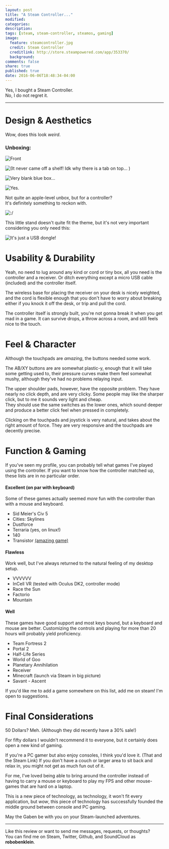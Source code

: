 ```yaml
---
layout: post
title: "A Steam Controller..."
modified:
categories:
description:
tags: [steam, steam-controller, steamos, gaming]
image:
  feature: steamcontroller.jpg
  credit: Steam Controller
  creditlink: http://store.steampowered.com/app/353370/
  background:
comments: false
share: true
published: true
date: 2016-06-06T18:48:34-04:00
---
```


Yes, I bought a Steam Controller.  
No, I do not regret it.


---

# Design & Aesthetics

Wow, does this look *weird*.

### Unboxing:

![Front](/images/steamc/IMG_20160613_194059.jpg)

![(It never came off a shelf! Idk why there is a tab on top... )](/images/steamc/IMG_20160613_194404.jpg)

![Very blank blue box...](/images/steamc/IMG_20160613_194536.jpg)

![Yes.](/images/steamc/IMG_20160613_194654.jpg)

Not quite an apple-level unbox, but for a controller?  
It's definitely something to reckon with.

![:/](/images/steamc/IMG_20160613_195015.jpg)

This little stand doesn't quite fit the theme, but it's not very important considering you only need this:

![It's just a USB dongle!](/images/steamc/IMG_20160613_200420.jpg)

# Usability & Durability

Yeah, no need to lug around any kind or cord or tiny box, all you need is the controller and a receiver. Or ditch everything except a micro USB cable (included) and the controller itself.

The wireless base for placing the receiver on your desk is nicely weighted, and the cord is flexible enough that you don't have to worry about breaking either if you knock it off the desk, or trip and pull the cord.

The controller itself is strongly built, you're not gonna break it when you get mad in a game. It can survive drops, a throw across a room, and still feels nice to the touch.

# Feel & Character

Although the touchpads are *amazing*, the buttons needed some work.  

The AB/XY buttons are are somewhat plastic-y, enough that it will take some getting used to, their pressure curves make them feel somewhat mushy, although they've had no problems relaying input.

The upper shoulder pads, however, have the opposite problem. They have nearly no click depth, and are very clicky. Some people may like the sharper click, but to me it sounds very light and cheap.  
They should use the same switches as the lower ones, which sound deeper and produce a better click feel when pressed in completely.

Clicking on the touchpads and joystick is very natural, and takes about the right amount of force. They are very responsive and the touchpads are decently precise.

# Function & Gaming

If you've seen my profile, you can probably tell what games I've played using the controller. If you want to know how the controller matched up, these lists are in no particular order.

#### Excellent (on par with keyboard)  
Some of these games actually seemed *more* fun with the controller than with a mouse and keyboard.

 * Sid Meier's Civ 5
 * Cities: Skylines
 * Dustforce
 * Terraria (yes, on linux!)
 * 140
 * Transistor [(amazing game)](https://steamcommunity.com/id/robobenklein/recommended/237930/)

#### Flawless
Work well, but I've always returned to the natural feeling of my desktop setup.

 * VVVVVV
 * InCell VR (tested with Oculus DK2, controller mode)
 * Race the Sun
 * Factorio
 * Mountain

#### Well
These games have good support and most keys bound, but a keyboard and mouse are better. Customizing the controls and playing for more than 20 hours will probably yield proficiency.

 * Team Fortress 2
 * Portal 2
 * Half-Life Series
 * World of Goo
 * Planetary Annihilation
 * Receiver
 * Minecraft (launch via Steam in big picture)
 * Savant - Ascent

If you'd like me to add a game somewhere on this list, add me on steam! I'm open to suggestions.

# Final Considerations

50 Dollars? Meh. (Although they did recently have a 30% sale!)

For fifty dollars I wouldn't recommend it to everyone, but it certainly does open a new kind of gaming.

If you're a PC gamer but also enjoy consoles, I think you'd love it. (That and the Steam Link) If you don't have a couch or larger area to sit back and relax in, you might not get as much fun out of it.

For me, I've loved being able to bring around the controller instead of having to carry a mouse or keyboard to play my FPS and other mouse-games that are hard on a laptop.

This is a new piece of technology, as technology, it won't fit every application, but *wow*, this piece of technology has successfully founded the middle ground between console and PC gaming.

May the Gaben be with you on your Steam-launched adventures.

---

Like this review or want to send me messages, requests, or thoughts?  
You can find me on Steam, Twitter, Github, and SoundCloud as **robobenklein**.
